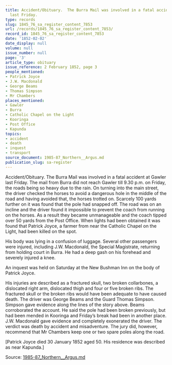 ```yaml
---
title: Accident/Obituary.  The Burra Mail was involved in a fatal accident at Gawler
  last Friday.
type: records
slug: 1845_76_sa_register_content_7853
url: /records/1845_76_sa_register_content_7853/
record_id: 1845_76_sa_register_content_7853
date: '1852-02-02'
date_display: null
volume: null
issue_number: null
page: '3'
article_type: obituary
issue_reference: 2 February 1852, page 3
people_mentioned:
- Patrick Joyce
- J.W. Macdonald
- George Beams
- Thomas Simpson
- Mr Chambers
places_mentioned:
- Gawler
- Burra
- Catholic Chapel on the Light
- Kooringa
- Post Office
- Kapunda
topics:
- accident
- death
- inquest
- transport
source_document: 1985-87_Northern__Argus.md
publication_slug: sa-register
---
```


Accident/Obituary.  The Burra Mail was involved in a fatal accident at Gawler last Friday.  The mail from Burra did not reach Gawler till 9.30 p.m. on Friday, the roads being so heavy due to the rain.  On turning into the main street, the driver checked the horses to avoid a dangerous hole in the middle of the road and having avoided that, the horses trotted on.  Scarcely 100 yards further on it was found that the pole had snapped off.  The road was on an incline and the driver found it impossible to prevent the coach from running on the horses.  As a result they became unmanageable and the coach tipped over 50 yards from the Post Office.  When lights had been obtained it was found that Patrick Joyce, a farmer from near the Catholic Chapel on the Light, had been killed on the spot.

His body was lying in a confusion of luggage.  Several other passengers were injured, including J.W. Macdonald, the Special Magistrate, returning from holding court in Burra.  He had a deep gash on his forehead and severely injured a knee.

An inquest was held on Saturday at the New Bushman Inn on the body of Patrick Joyce.

His injuries are described as a fractured skull, two broken collarbones, a dislocated right arm, dislocated thigh and four or five broken ribs.  The fractured skull or the broken ribs would have been adequate to have caused death.  The driver was George Beams and the Guard Thomas Simpson.  Simpson gave evidence along the lines of the story above.  Beams corroborated the account.  He said the pole had been broken previously, but had been mended in Kooringa and Friday’s break had been in another place.  J.W. Macdonald gave evidence and completely exonerated the driver.  The verdict was death by accident and misadventure.  The jury did, however, recommend that Mr Chambers keep one or two spare poles along the road.

[Patrick Joyce died 30 January 1852 aged 50.  His residence was described as near Kapunda.]


Source: [1985-87_Northern__Argus.md](/downloads/markdown/1985-87_Northern__Argus.md)
